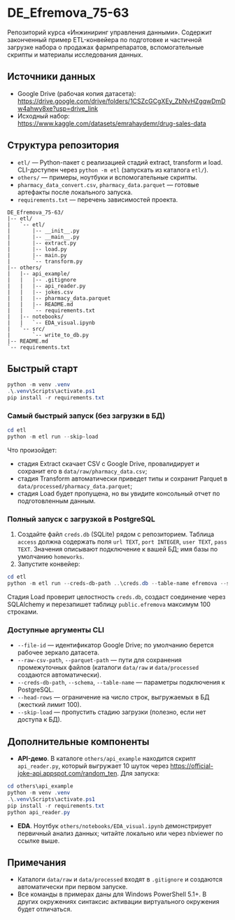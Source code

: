# DE_Efremova_75-63

Репозиторий курса «Инжиниринг управления данными». Содержит законченный пример ETL-конвейера по подготовке и частичной загрузке набора о продажах фармпрепаратов, вспомогательные скрипты и материалы исследования данных.

## Источники данных
- Google Drive (рабочая копия датасета): https://drive.google.com/drive/folders/1CSZcGCgXEy_ZbNvHZgqwDmDw4ahwy8xe?usp=drive_link
- Исходный набор: https://www.kaggle.com/datasets/emrahaydemr/drug-sales-data

## Структура репозитория
- `etl/` — Python-пакет с реализацией стадий extract, transform и load. CLI-доступен через `python -m etl` (запускать из каталога `etl/`).
- `others/` — примеры, ноутбуки и вспомогательные скрипты.
- `pharmacy_data_convert.csv`, `pharmacy_data.parquet` — готовые артефакты после локального запуска.
- `requirements.txt` — перечень зависимостей проекта.

```text
DE_Efremova_75-63/
|-- etl/
|   `-- etl/
|       |-- __init__.py
|       |-- __main__.py
|       |-- extract.py
|       |-- load.py
|       |-- main.py
|       `-- transform.py
|-- others/
|   |-- api_example/
|   |   |-- .gitignore
|   |   |-- api_reader.py
|   |   |-- jokes.csv
|   |   |-- pharmacy_data.parquet
|   |   |-- README.md
|   |   `-- requirements.txt
|   |-- notebooks/
|   |   `-- EDA_visual.ipynb
|   `-- src/
|       `-- write_to_db.py
|-- README.md
`-- requirements.txt
```

## Быстрый старт
```powershell
python -m venv .venv
.\.venv\Scripts\activate.ps1
pip install -r requirements.txt
```

### Самый быстрый запуск (без загрузки в БД)
```powershell
cd etl
python -m etl run --skip-load
```
Что произойдет:
- стадия Extract скачает CSV с Google Drive, провалидирует и сохранит его в `data/raw/pharmacy_data.csv`;
- стадия Transform автоматически приведет типы и сохранит Parquet в `data/processed/pharmacy_data.parquet`;
- стадия Load будет пропущена, но вы увидите консольный отчет по подготовленным данным.

### Полный запуск с загрузкой в PostgreSQL
1. Создайте файл `creds.db` (SQLite) рядом с репозиторием. Таблица `access` должна содержать поля `url TEXT`, `port INTEGER`, `user TEXT`, `pass TEXT`. Значения описывают подключение к вашей БД; имя базы по умолчанию `homeworks`.
2. Запустите конвейер:
```powershell
cd etl
python -m etl run --creds-db-path ..\creds.db --table-name efremova --schema public --head-rows 100
```
Стадия Load проверит целостность `creds.db`, создаст соединение через SQLAlchemy и перезапишет таблицу `public.efremova` максимум 100 строками.

### Доступные аргументы CLI
- `--file-id` — идентификатор Google Drive; по умолчанию берется рабочее зеркало датасета.
- `--raw-csv-path`, `--parquet-path` — пути для сохранения промежуточных файлов (каталоги `data/raw` и `data/processed` создаются автоматически).
- `--creds-db-path`, `--schema`, `--table-name` — параметры подключения к PostgreSQL.
- `--head-rows` — ограничение на число строк, выгружаемых в БД (жесткий лимит 100).
- `--skip-load` — пропустить стадию загрузки (полезно, если нет доступа к БД).

## Дополнительные компоненты
- **API-демо**. В каталоге `others/api_example` находится скрипт `api_reader.py`, который выгружает 10 шуток через https://official-joke-api.appspot.com/random_ten. Для запуска:
```powershell
cd others\api_example
python -m venv .venv
.\.venv\Scripts\activate.ps1
pip install -r requirements.txt
python api_reader.py
```
- **EDA**. Ноутбук `others/notebooks/EDA_visual.ipynb` демонстрирует первичный анализ данных; читайте локально или через nbviewer по ссылке выше.

## Примечания
- Каталоги `data/raw` и `data/processed` входят в `.gitignore` и создаются автоматически при первом запуске.
- Все команды в примерах даны для Windows PowerShell 5.1+. В других окружениях синтаксис активации виртуального окружения будет отличаться.
